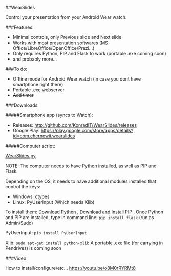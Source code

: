 ##WearSlides

Control your presentation from your Android Wear watch.

###Features:

* Minimal controls, only Previous slide and Next slide
* Works with most presentation softwares (MS Office/LibreOffice/OpenOffice/Prezi...)
* Only requires Python, PIP and Flask to work (portable .exe coming soon)
* and probably more...

###To do:
* Offline mode for Android Wear watch (in case you dont have smartphone right there)
* Portable .exe webserver
* ~~Add timer~~

###Downloads:

#####Smartphone app (syncs to Watch):

* Releases: http://github.com/KonradIT/WearSlides/releases
* Google Play: https://play.google.com/store/apps/details?id=com.chernowii.wearslides

#####Computer script:

[WearSlides.py](WearSlides.py)

NOTE: The computer needs to have Python installed, as well as PIP and Flask.

Depending on the OS, it needs to have additional modules installed that control the keys:

* Windows: ctypes
* Linux: PyUserInput (Which needs Xlib)

To install them: [Download Python](http://python.org) , [Download and Install PIP](https://pip.pypa.io/en/latest/installing/#installing-with-get-pip-py) , Once Python and PIP are installed, type in command line: `pip install flask` (run as Admin/Sudo)
 
PyUserInput: `pip install PyUserInput`

Xlib: `sudo apt-get install python-xlib`
A portable .exe file (for carrying in Pendrives) is coming soon

###Video

How to install/configure/etc... https://youtu.be/o8M0rRYRMt8